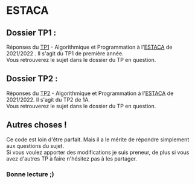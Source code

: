 # ESTACA   

## Dossier TP1 :  
  Réponses du [TP1](https://github.com/dylanPerinetti/ESTACA/tree/main/TP1) - Algorithmique et Programmation à l'[ESTACA](https://www.estaca.fr/) de 2021/2022 .
  Il s'agit du TP1 de première année.  
  Vous retrouverez le sujet dans le dossier du TP en question.  

## Dossier TP2 :  
  Réponses du [TP2](https://github.com/dylanPerinetti/ESTACA/tree/main/TP1) - Algorithmique et Programmation à l'[ESTACA](https://www.estaca.fr/) de 2021/2022.
  Il s'agit du TP2 de 1A.  
  Vous retrouverez le sujet dans le dossier du TP en question.    
  
  
## Autres choses !
Ce code est loin d'être parfait. Mais il a le mérite de répondre simplement aux questions du sujet.  
Si vous voulez apporter des modifications je suis preneur, de plus si vous avez d'autres TP à faire n'hésitez pas à les partager.

### Bonne lecture ;)

